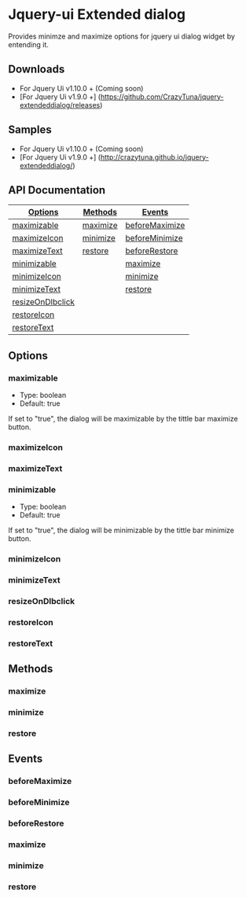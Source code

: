 # Jquery-ui Extended dialog #

Provides minimze and maximize options for jquery ui dialog widget by entending it.

## Downloads ##
 - For Jquery Ui v1.10.0 + (Coming soon)
 - [For Jquery Ui v1.9.0 +] (https://github.com/CrazyTuna/jquery-extendeddialog/releases)

## Samples ##
 - For Jquery Ui v1.10.0 + (Coming soon)
 - [For Jquery Ui v1.9.0 +] (http://crazytuna.github.io/jquery-extendeddialog/)

## API Documentation ##
[Options](#options) | [Methods](#methods) | [Events](#events)
------------- | ------------- | -------------
[maximizable](#maximizable) | [maximize](#maximize) | [beforeMaximize](#beforemaximize)
[maximizeIcon](#maximizeIcon) | [minimize](#minimize) | [beforeMinimize](#beforeminimize)
[maximizeText](#maximizeText) | [restore](#restore) | [beforeRestore](#beforerestore)
[minimizable](#minimizable) || [maximize](#maximize-1)
[minimizeIcon](#minimizeIcon) || [minimize](#minimize-1)
[minimizeText](#minimizeText) || [restore](#restore-1)
[resizeOnDlbclick](#resizeOnDlbclick) ||
[restoreIcon](#restoreIcon) ||
[restoreText](#restoreText) ||

## Options ##

### maximizable ###
- Type: boolean
- Default: true

If set to "true", the dialog will be maximizable by the tittle bar maximize button.

### maximizeIcon ###
### maximizeText ###
### minimizable ###
- Type: boolean
- Default: true

If set to "true", the dialog will be minimizable by the tittle bar minimize button.
### minimizeIcon ###
### minimizeText ###
### resizeOnDlbclick ###
### restoreIcon ###
### restoreText ###

## Methods ##
### maximize ###
### minimize ###
### restore ###

## Events ##
### beforeMaximize ###
### beforeMinimize ###
### beforeRestore ###
### maximize ###
### minimize ###
### restore ###
